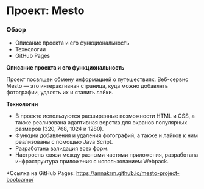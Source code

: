 # Проект: Mesto

### Обзор
* Описание проекта и его функциональность
* Технологии
* GitHub Pages

**Описание проекта и его функциональность**

Проект посвящен обмену информацией о путешествиях. Веб-сервис Mesto — это интерактивная страница, куда можно добавлять фотографии, удалять их и ставить лайки.

**Технологии**

- В проекте используются расширенные возможности HTML и CSS, а также реализована адаптивная верстка для экранов популярных размеров (320, 768, 1024 и 1280).
- Функции добавления и удаления фотографий, а также и лайков к ним реализованы с помощью Java Script.
- Разработана валидация всех форм.
- Настроены связи между разными частями приложения, разработана инфраструктура приложения с использованием Webpack.


*Ссылка на GitHub Pages: https://annakrm.github.io/mesto-project-bootcamp/
